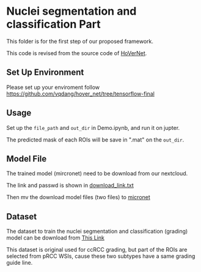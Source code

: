 # Nuclei segmentation and classification Part

This folder is for the first step of our proposed framework.

This code is revised from the source code of [HoVerNet](https://github.com/vqdang/hover_net/tree/tensorflow-final).

## Set Up Environment
Please set up your enviroment follow https://github.com/vqdang/hover_net/tree/tensorflow-final

## Usage
Set up the `file_path` and `out_dir` in Demo.ipynb, and run it on jupter.

The predicted mask of each ROIs will be save in ".mat" on the `out_dir`.

## Model File
The trained model (mircronet) need to be download from our nextcloud.

The link and passwd is shown in [download_link.txt](https://github.com/ZeyuGaoAi/Instance_based_Vision_Transformer/blob/master/nuclei_seg_cls_infer/micronet/download_link.txt)

Then mv the download model files (two files) to [micronet](https://github.com/ZeyuGaoAi/Instance_based_Vision_Transformer/tree/master/nuclei_seg_cls_infer/micronet)

## Dataset
The dataset to train the nuclei segmentation and classification (grading) model can be download from [This Link](https://dataset.chenli.group/home/ccrcc-grading)

This dataset is original used for ccRCC grading, but part of the ROIs are selected from pRCC WSIs, cause these two subtypes have a same grading guide line.
